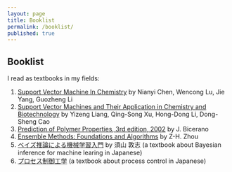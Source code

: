 ```yaml
---
layout: page
title: Booklist
permalink: /booklist/
published: true
---
```


## Booklist

I read as textbooks in my fields:

1. [Support Vector Machine In Chemistry](https://www.amazon.com/Support-Vector-Machine-Chemistry-Nianyi/dp/9812389229) by Nianyi Chen, Wencong Lu, Jie Yang, Guozheng Li
1. [
Support Vector Machines and Their Application in Chemistry and Biotechnology](https://www.crcpress.com/Support-Vector-Machines-and-Their-Application-in-Chemistry-and-Biotechnology/Liang-Xu-Li-Cao/p/book/9781439821275) by Yizeng Liang, Qing-Song Xu, Hong-Dong Li, Dong-Sheng Cao
1. [Prediction of Polymer Properties, 3rd edition, 2002](https://www.crcpress.com/Prediction-of-Polymer-Properties/Bicerano/p/book/9780824708214) by J. Bicerano
1. [Ensemble Methods: Foundations and Algorithms](http://www2.islab.ntua.gr/attachments/article/86/Ensemble%20methods%20-%20Zhou.pdf) by Z-H. Zhou
1. [ベイズ推論による機械学習入門](https://www.amazon.co.jp/dp/B07L2V4H59/ref=dp-kindle-redirect?_encoding=UTF8&btkr=1) by 須山 敦志 (a textbook about Bayesian inference for machine learing in Japanese)
1. [プロセス制御工学](https://www.amazon.co.jp/%E3%83%97%E3%83%AD%E3%82%BB%E3%82%B9%E5%88%B6%E5%BE%A1%E5%B7%A5%E5%AD%A6-%E6%A9%8B%E6%9C%AC-%E4%BC%8A%E7%B9%94/dp/4254250312/ref=sr_1_1?__mk_ja_JP=%E3%82%AB%E3%82%BF%E3%82%AB%E3%83%8A&keywords=%E3%83%97%E3%83%AD%E3%82%BB%E3%82%B9%E5%88%B6%E5%BE%A1&qid=1555515558&s=gateway&sr=8-1) (a textbook about process control in Japanese)
